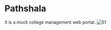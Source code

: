 # Pathshala
It is a mock college management web portal.
![S1](https://user-images.githubusercontent.com/66296461/195758021-353eeeaa-e9da-4dd3-bd7f-4449c235e390.png)
